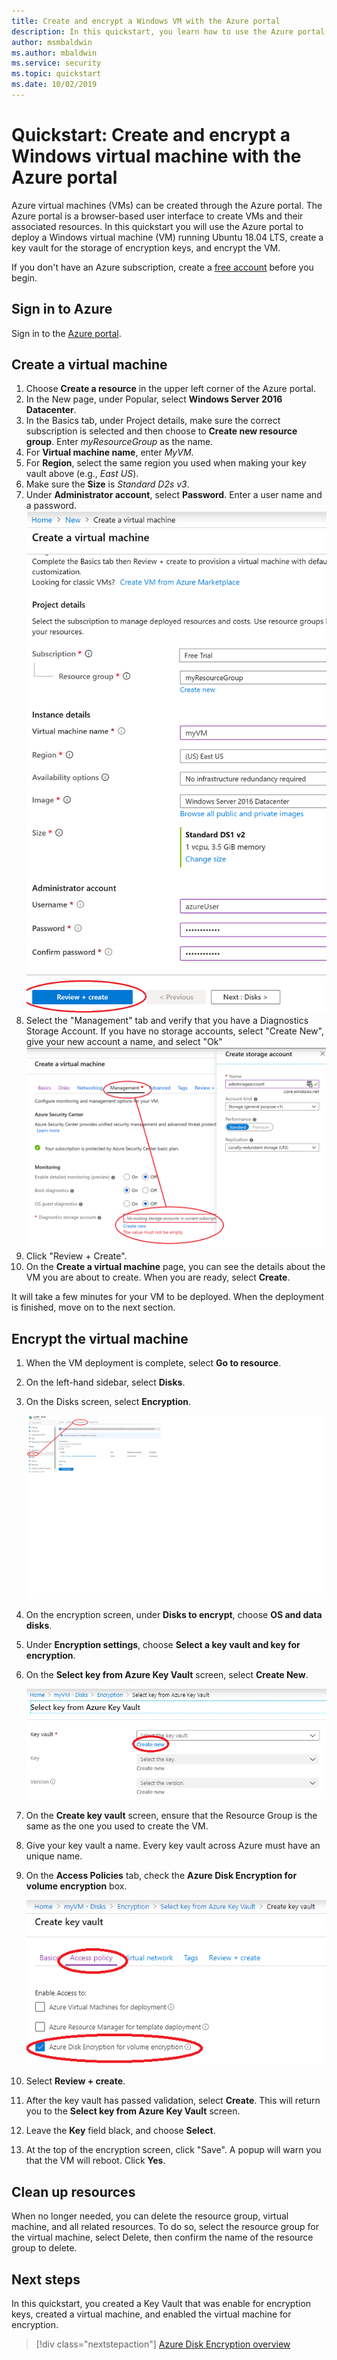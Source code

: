 ```yaml
---
title: Create and encrypt a Windows VM with the Azure portal
description: In this quickstart, you learn how to use the Azure portal to create and encrypt a Windows virtual machine
author: msmbaldwin
ms.author: mbaldwin
ms.service: security
ms.topic: quickstart
ms.date: 10/02/2019
---
```


# Quickstart: Create and encrypt a Windows virtual machine with the Azure portal

Azure virtual machines (VMs) can be created through the Azure portal. The Azure portal is a browser-based user interface to create VMs and their associated resources. In this quickstart you will use the Azure portal to deploy a Windows virtual machine (VM) running Ubuntu 18.04 LTS, create a key vault for the storage of encryption keys, and encrypt the VM.

If you don't have an Azure subscription, create a [free account](https://azure.microsoft.com/free/?WT.mc_id=A261C142F) before you begin.

## Sign in to Azure

Sign in to the [Azure portal](https://portal.azure.com).


## Create a virtual machine

1. Choose **Create a resource** in the upper left corner of the Azure portal.
1. In the New page, under Popular, select **Windows Server 2016 Datacenter**.
1. In the Basics tab, under Project details, make sure the correct subscription is selected and then choose to **Create new resource group**. Enter *myResourceGroup* as the name.
1. For **Virtual machine name**, enter *MyVM*.
1. For **Region**, select the same region you used when making your key vault above (e.g., *East US*).
1. Make sure the **Size** is *Standard D2s v3*.
1. Under **Administrator account**, select **Password**. Enter a user name and a password.
    ![ResourceGroup creation screen](../media/disk-encryption/portal-qs-windows-vm-creation.png)
1. Select the "Management" tab and verify that you have a Diagnostics Storage Account. If you have no storage accounts, select "Create New", give your new account a name, and select "Ok"
    ![ResourceGroup creation screen](../media/disk-encryption/portal-qs-vm-creation-storage.png)
1. Click "Review + Create".
1. On the **Create a virtual machine** page, you can see the details about the VM you are about to create. When you are ready, select **Create**.

It will take a few minutes for your VM to be deployed. When the deployment is finished, move on to the next section.

## Encrypt the virtual machine

1. When the VM deployment is complete, select **Go to resource**.
1. On the left-hand sidebar, select **Disks**.
1. On the Disks screen, select **Encryption**. 

    ![disks and encryption selection](../media/disk-encryption/portal-qs-disks-to-encryption.png)

1. On the encryption screen, under **Disks to encrypt**, choose **OS and data disks**.
1. Under **Encryption settings**, choose **Select a key vault and key for encryption**.
1. On the **Select key from Azure Key Vault** screen, select **Create New**.

    ![disks and encryption selection](../media/disk-encryption/portal-qs-keyvault-create.png)

1. On the **Create key vault** screen, ensure that the Resource Group is the same as the one you used to create the VM.
1. Give your key vault a name.  Every key vault across Azure must have an unique name.
1. On the **Access Policies** tab, check the **Azure Disk Encryption for volume encryption** box.

    ![disks and encryption selection](../media/disk-encryption/portal-qs-keyvault-enable.png)

1. Select **Review + create**.  
1. After the key vault has passed validation, select **Create**. This will return you to the **Select key from Azure Key Vault** screen.
1. Leave the **Key** field black, and choose **Select**.
1. At the top of the encryption screen, click "Save". A popup will warn you that the VM will reboot. Click **Yes**.


## Clean up resources

When no longer needed, you can delete the resource group, virtual machine, and all related resources. To do so, select the resource group for the virtual machine, select Delete, then confirm the name of the resource group to delete.

## Next steps

In this quickstart, you created a Key Vault that was enable for encryption keys, created a virtual machine, and enabled the virtual machine for encryption.  

> [!div class="nextstepaction"]
> [Azure Disk Encryption overview](disk-encryption-overview.md)
